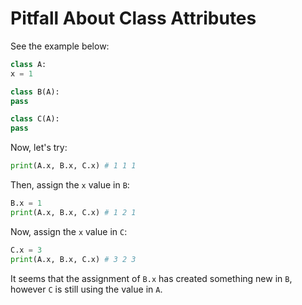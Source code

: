# Pitfall About Class Attributes

See the example below:

  ```python
class A:
  x = 1

class B(A):
  pass

class C(A):
  pass
  ```

Now, let's try:

  ```python
print(A.x, B.x, C.x) # 1 1 1
  ```

Then, assign the `x` value in `B`:

  ```python
B.x = 1
print(A.x, B.x, C.x) # 1 2 1
  ```

Now, assign the `x` value in `C`:

  ```python
C.x = 3
print(A.x, B.x, C.x) # 3 2 3
  ```

It seems that the assignment of `B.x` has created something new in `B`, however `C` is still using the value in `A`.
